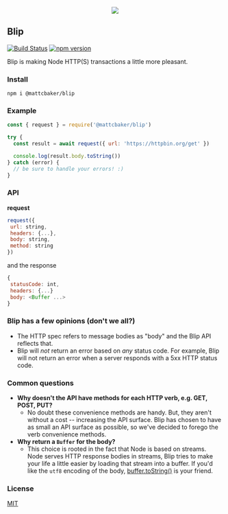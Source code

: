 <p align="center">
  <img src="https://i.imgur.com/RzBwAUm.png">
</p>

## Blip
[![Build Status](https://travis-ci.com/mattcbaker/blip.svg?token=YvkgqpiszGV5r7aytqLv&branch=master)](https://travis-ci.com/mattcbaker/blip)
[![npm version](https://badge.fury.io/js/%40mattcbaker%2Fblip.svg)](https://badge.fury.io/js/%40mattcbaker%2Fblip)

Blip is making Node HTTP(S) transactions a little more pleasant.

### Install
`npm i @mattcbaker/blip`

### Example
```js
const { request } = require('@mattcbaker/blip')

try {
  const result = await request({ url: 'https://httpbin.org/get' })

  console.log(result.body.toString())
} catch (error) {
  // be sure to handle your errors! :)
}

```

### API
**request**
```js
request({
 url: string,
 headers: {...},
 body: string,
 method: string
})
```
and the response
```js
{
 statusCode: int,
 headers: {...}
 body: <Buffer ...>
}
```



### Blip has a few opinions (don't we all?)
- The HTTP spec refers to message bodies as "body" and the Blip API reflects that.
- Blip will _not_ return an error based on _any_ status code. For example, Blip will not return an error when a server responds with a 5xx HTTP status code.

### Common questions
 - **Why doesn't the API have methods for each HTTP verb, e.g. GET, POST, PUT?**
   - No doubt these convenience methods are handy. But, they aren't without a cost -- increasing the API surface. Blip has chosen to have as small an API surface as possible, so we've decided to forego the verb convenience methods.
 - **Why return a `Buffer` for the body?**
   - This choice is rooted in the fact that Node is based on streams. Node serves HTTP response bodies in streams, Blip tries to make your life a little easier by loading that stream into a buffer. If you'd like the `utf8` encoding of the body, [buffer.toString()](https://nodejs.org/api/buffer.html#buffer_buf_tostring_encoding_start_end) is your friend.

### License
[MIT](LICENSE.md)
